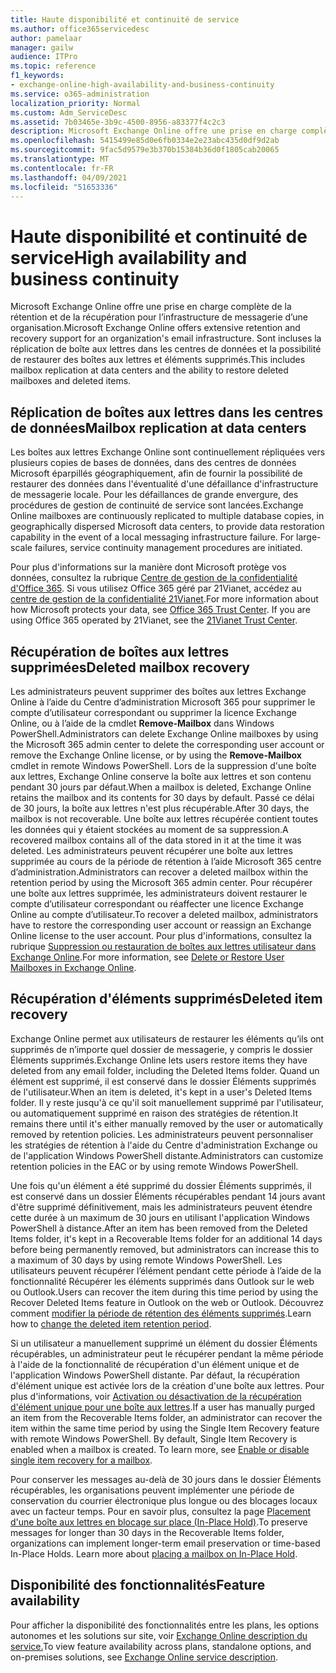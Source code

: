 ```yaml
---
title: Haute disponibilité et continuité de service
ms.author: office365servicedesc
author: pamelaar
manager: gailw
audience: ITPro
ms.topic: reference
f1_keywords:
- exchange-online-high-availability-and-business-continuity
ms.service: o365-administration
localization_priority: Normal
ms.custom: Adm_ServiceDesc
ms.assetid: 7b03465e-3b9c-4500-8956-a83377f4c2c3
description: Microsoft Exchange Online offre une prise en charge complète de la rétention et de la récupération pour l’infrastructure de messagerie d’une organisation. Sont incluses la réplication de boîte aux lettres dans les centres de données et la possibilité de restaurer des boîtes aux lettres et éléments supprimés.
ms.openlocfilehash: 5415499e85d0e6fb0334e2e23abc435d0df9d2ab
ms.sourcegitcommit: 9fac5d9579e3b370b15384b36d0f1805cab20065
ms.translationtype: MT
ms.contentlocale: fr-FR
ms.lasthandoff: 04/09/2021
ms.locfileid: "51653336"
---
```

# <a name="high-availability-and-business-continuity"></a><span data-ttu-id="b356b-104">Haute disponibilité et continuité de service</span><span class="sxs-lookup"><span data-stu-id="b356b-104">High availability and business continuity</span></span>

<span data-ttu-id="b356b-105">Microsoft Exchange Online offre une prise en charge complète de la rétention et de la récupération pour l’infrastructure de messagerie d’une organisation.</span><span class="sxs-lookup"><span data-stu-id="b356b-105">Microsoft Exchange Online offers extensive retention and recovery support for an organization's email infrastructure.</span></span> <span data-ttu-id="b356b-106">Sont incluses la réplication de boîte aux lettres dans les centres de données et la possibilité de restaurer des boîtes aux lettres et éléments supprimés.</span><span class="sxs-lookup"><span data-stu-id="b356b-106">This includes mailbox replication at data centers and the ability to restore deleted mailboxes and deleted items.</span></span>
  
## <a name="mailbox-replication-at-data-centers"></a><span data-ttu-id="b356b-107">Réplication de boîtes aux lettres dans les centres de données</span><span class="sxs-lookup"><span data-stu-id="b356b-107">Mailbox replication at data centers</span></span>

<span data-ttu-id="b356b-p103">Les boîtes aux lettres Exchange Online sont continuellement répliquées vers plusieurs copies de bases de données, dans des centres de données Microsoft éparpillés géographiquement, afin de fournir la possibilité de restaurer des données dans l'éventualité d'une défaillance d'infrastructure de messagerie locale. Pour les défaillances de grande envergure, des procédures de gestion de continuité de service sont lancées.</span><span class="sxs-lookup"><span data-stu-id="b356b-p103">Exchange Online mailboxes are continuously replicated to multiple database copies, in geographically dispersed Microsoft data centers, to provide data restoration capability in the event of a local messaging infrastructure failure. For large-scale failures, service continuity management procedures are initiated.</span></span>
  
<span data-ttu-id="b356b-p104">Pour plus d'informations sur la manière dont Microsoft protège vos données, consultez la rubrique [Centre de gestion de la confidentialité d'Office 365](https://go.microsoft.com/fwlink/p/?LinkId=299135). Si vous utilisez Office 365 géré par 21Vianet, accédez au [centre de gestion de la confidentialité 21Vianet](https://www.21vbluecloud.com/office365/trustcenter/onlineservices.mdl).</span><span class="sxs-lookup"><span data-stu-id="b356b-p104">For more information about how Microsoft protects your data, see [Office 365 Trust Center](https://go.microsoft.com/fwlink/p/?LinkId=299135). If you are using Office 365 operated by 21Vianet, see the [21Vianet Trust Center](https://www.21vbluecloud.com/office365/trustcenter/onlineservices.mdl).</span></span>
  
## <a name="deleted-mailbox-recovery"></a><span data-ttu-id="b356b-112">Récupération de boîtes aux lettres supprimées</span><span class="sxs-lookup"><span data-stu-id="b356b-112">Deleted mailbox recovery</span></span>

<span data-ttu-id="b356b-113">Les administrateurs peuvent supprimer des boîtes aux lettres Exchange Online à l’aide du Centre d’administration Microsoft 365 pour supprimer le compte d’utilisateur correspondant ou supprimer la licence Exchange Online, ou à l’aide de la cmdlet **Remove-Mailbox** dans Windows PowerShell.</span><span class="sxs-lookup"><span data-stu-id="b356b-113">Administrators can delete Exchange Online mailboxes by using the Microsoft 365 admin center to delete the corresponding user account or remove the Exchange Online license, or by using the **Remove-Mailbox** cmdlet in remote Windows PowerShell.</span></span> <span data-ttu-id="b356b-114">Lors de la suppression d'une boîte aux lettres, Exchange Online conserve la boîte aux lettres et son contenu pendant 30 jours par défaut.</span><span class="sxs-lookup"><span data-stu-id="b356b-114">When a mailbox is deleted, Exchange Online retains the mailbox and its contents for 30 days by default.</span></span> <span data-ttu-id="b356b-115">Passé ce délai de 30 jours, la boîte aux lettres n'est plus récupérable.</span><span class="sxs-lookup"><span data-stu-id="b356b-115">After 30 days, the mailbox is not recoverable.</span></span> <span data-ttu-id="b356b-116">Une boîte aux lettres récupérée contient toutes les données qui y étaient stockées au moment de sa suppression.</span><span class="sxs-lookup"><span data-stu-id="b356b-116">A recovered mailbox contains all of the data stored in it at the time it was deleted.</span></span> <span data-ttu-id="b356b-117">Les administrateurs peuvent récupérer une boîte aux lettres supprimée au cours de la période de rétention à l’aide Microsoft 365 centre d’administration.</span><span class="sxs-lookup"><span data-stu-id="b356b-117">Administrators can recover a deleted mailbox within the retention period by using the Microsoft 365 admin center.</span></span> <span data-ttu-id="b356b-118">Pour récupérer une boîte aux lettres supprimée, les administrateurs doivent restaurer le compte d’utilisateur correspondant ou réaffecter une licence Exchange Online au compte d’utilisateur.</span><span class="sxs-lookup"><span data-stu-id="b356b-118">To recover a deleted mailbox, administrators have to restore the corresponding user account or reassign an Exchange Online license to the user account.</span></span> <span data-ttu-id="b356b-119">Pour plus d'informations, consultez la rubrique [Suppression ou restauration de boîtes aux lettres utilisateur dans Exchange Online](/exchange/recipients-in-exchange-online/delete-or-restore-mailboxes).</span><span class="sxs-lookup"><span data-stu-id="b356b-119">For more information, see [Delete or Restore User Mailboxes in Exchange Online](/exchange/recipients-in-exchange-online/delete-or-restore-mailboxes).</span></span>
  
## <a name="deleted-item-recovery"></a><span data-ttu-id="b356b-120">Récupération d'éléments supprimés</span><span class="sxs-lookup"><span data-stu-id="b356b-120">Deleted item recovery</span></span>

<span data-ttu-id="b356b-121">Exchange Online permet aux utilisateurs de restaurer les éléments qu’ils ont supprimés de n’importe quel dossier de messagerie, y compris le dossier Éléments supprimés.</span><span class="sxs-lookup"><span data-stu-id="b356b-121">Exchange Online lets users restore items they have deleted from any email folder, including the Deleted Items folder.</span></span> <span data-ttu-id="b356b-122">Quand un élément est supprimé, il est conservé dans le dossier Éléments supprimés de l'utilisateur.</span><span class="sxs-lookup"><span data-stu-id="b356b-122">When an item is deleted, it's kept in a user's Deleted Items folder.</span></span> <span data-ttu-id="b356b-123">Il y reste jusqu'à ce qu'il soit manuellement supprimé par l'utilisateur, ou automatiquement supprimé en raison des stratégies de rétention.</span><span class="sxs-lookup"><span data-stu-id="b356b-123">It remains there until it's either manually removed by the user or automatically removed by retention policies.</span></span> <span data-ttu-id="b356b-124">Les administrateurs peuvent personnaliser les stratégies de rétention à l'aide du Centre d'administration Exchange ou de l'application Windows PowerShell distante.</span><span class="sxs-lookup"><span data-stu-id="b356b-124">Administrators can customize retention policies in the EAC or by using remote Windows PowerShell.</span></span>
  
<span data-ttu-id="b356b-125">Une fois qu'un élément a été supprimé du dossier Éléments supprimés, il est conservé dans un dossier Éléments récupérables pendant 14 jours avant d'être supprimé définitivement, mais les administrateurs peuvent étendre cette durée à un maximum de 30 jours en utilisant l'application Windows PowerShell à distance.</span><span class="sxs-lookup"><span data-stu-id="b356b-125">After an item has been removed from the Deleted Items folder, it's kept in a Recoverable Items folder for an additional 14 days before being permanently removed, but administrators can increase this to a maximum of 30 days by using remote Windows PowerShell.</span></span> <span data-ttu-id="b356b-126">Les utilisateurs peuvent récupérer l’élément pendant cette période à l’aide de la fonctionnalité Récupérer les éléments supprimés dans Outlook sur le web ou Outlook.</span><span class="sxs-lookup"><span data-stu-id="b356b-126">Users can recover the item during this time period by using the Recover Deleted Items feature in Outlook on the web or Outlook.</span></span> <span data-ttu-id="b356b-127">Découvrez comment [modifier la période de rétention des éléments supprimés](/exchange/recipients-in-exchange-online/manage-user-mailboxes/change-deleted-item-retention).</span><span class="sxs-lookup"><span data-stu-id="b356b-127">Learn how to [change the deleted item retention period](/exchange/recipients-in-exchange-online/manage-user-mailboxes/change-deleted-item-retention).</span></span>
  
<span data-ttu-id="b356b-p108">Si un utilisateur a manuellement supprimé un élément du dossier Éléments récupérables, un administrateur peut le récupérer pendant la même période à l'aide de la fonctionnalité de récupération d'un élément unique et de l'application Windows PowerShell distante. Par défaut, la récupération d'élément unique est activée lors de la création d'une boîte aux lettres. Pour plus d'informations, voir [Activation ou désactivation de la récupération d'élément unique pour une boîte aux lettres](/exchange/recipients-in-exchange-online/manage-user-mailboxes/enable-or-disable-single-item-recovery).</span><span class="sxs-lookup"><span data-stu-id="b356b-p108">If a user has manually purged an item from the Recoverable Items folder, an administrator can recover the item within the same time period by using the Single Item Recovery feature with remote Windows PowerShell. By default, Single Item Recovery is enabled when a mailbox is created. To learn more, see [Enable or disable single item recovery for a mailbox](/exchange/recipients-in-exchange-online/manage-user-mailboxes/enable-or-disable-single-item-recovery).</span></span>
  
<span data-ttu-id="b356b-p109">Pour conserver les messages au-delà de 30 jours dans le dossier Éléments récupérables, les organisations peuvent implémenter une période de conservation du courrier électronique plus longue ou des blocages locaux avec un facteur temps. Pour en savoir plus, consultez la page [Placement d'une boîte aux lettres en blocage sur place (In-Place Hold)](/exchange/security-and-compliance/in-place-and-litigation-holds).</span><span class="sxs-lookup"><span data-stu-id="b356b-p109">To preserve messages for longer than 30 days in the Recoverable Items folder, organizations can implement longer-term email preservation or time-based In-Place Holds. Learn more about [placing a mailbox on In-Place Hold](/exchange/security-and-compliance/in-place-and-litigation-holds).</span></span>
  
## <a name="feature-availability"></a><span data-ttu-id="b356b-133">Disponibilité des fonctionnalités</span><span class="sxs-lookup"><span data-stu-id="b356b-133">Feature availability</span></span>

<span data-ttu-id="b356b-134">Pour afficher la disponibilité des fonctionnalités entre les plans, les options autonomes et les solutions sur site, voir [Exchange Online description du service.](exchange-online-service-description.md)</span><span class="sxs-lookup"><span data-stu-id="b356b-134">To view feature availability across plans, standalone options, and on-premises solutions, see [Exchange Online service description](exchange-online-service-description.md).</span></span>
